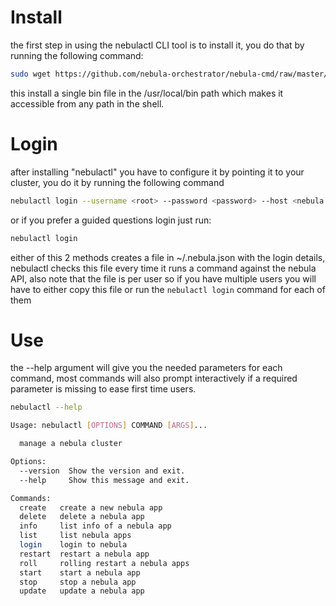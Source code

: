# Install 
the first step in using the nebulactl CLI tool is to install it, you do that by running the following command: 

```bash
sudo wget https://github.com/nebula-orchestrator/nebula-cmd/raw/master/dist/nebulactl -O  /usr/local/bin/nebulactl && sudo chmod +x /usr/local/bin/nebulactl
```

this install a single bin file in the /usr/local/bin path which makes it accessible from any path in the shell.

# Login
after installing "nebulactl" you have to configure it by pointing it to your cluster, you do it by running the following command

```bash
nebulactl login --username <root> --password <password> --host <nebula.host.com> --port <80> --protocol <http/https>
```

or if you prefer a guided questions login just run:

```bash
nebulactl login 
```

either of this 2 methods creates a file in ~/.nebula.json with the login details, nebulactl checks this file every time it runs a command against the nebula API, also note that the file is per user so if you have multiple users you will have to either copy this file or run the `nebulactl login` command for each of them

# Use
the --help argument will give you the needed parameters for each command, most commands will also prompt interactively if a required parameter is missing to ease first time users.

```bash
nebulactl --help

Usage: nebulactl [OPTIONS] COMMAND [ARGS]...

  manage a nebula cluster

Options:
  --version  Show the version and exit.
  --help     Show this message and exit.

Commands:
  create   create a new nebula app
  delete   delete a nebula app
  info     list info of a nebula app
  list     list nebula apps
  login    login to nebula
  restart  restart a nebula app
  roll     rolling restart a nebula apps
  start    start a nebula app
  stop     stop a nebula app
  update   update a nebula app
```
